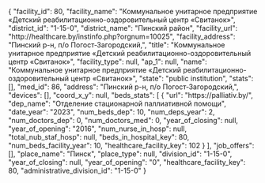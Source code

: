{
    "facility_id": 80,
    "facility_name": "Коммунальное унитарное предприятие «Детский реабилитационно-оздоровительный центр «Свитанок»",
    "district_id": "1-15-0",
    "district_name": "Пинский район",
    "facility_url": "http:\/\/healthcare.by\/instinfo.php?orgnum=10025",
    "facility_address": "Пинский р-н, п\/о Погост-Загородский,",
    "title": "Коммунальное унитарное предприятие «Детский реабилитационно-оздоровительный центр «Свитанок»",
    "facility_type": null,
    "ap_1": null,
    "name": "Коммунальное унитарное предприятие «Детский реабилитационно-оздоровительный центр «Свитанок»",
    "state": "public institution",
    "stats": [],
    "med_id": 86,
    "address": "Пинский р-н, п\/о Погост-Загородский,",
    "devices": [],
    "coord_x_y": null,
    "beds_stats": [
        {
            "url": "https:\/\/palliativ.by\/",
            "dep_name": "Отделение стационарной паллиативной помощи",
            "date_year": "2023",
            "num_beds_dep": 10,
            "num_deps_year": 2,
            "num_doctors_dep": 0,
            "num_doctors_med": 0,
            "year_of_closing": null,
            "year_of_opening": "2016",
            "num_nurse_in_hosp": null,
            "total_nub_staf_hosp": null,
            "beds_in_hospital_key": 80,
            "num_beds_facility_year": 10,
            "healthcare_facility_key": 102
        }
    ],
    "job_offers": [],
    "place_name": "Пинск",
    "place_type": null,
    "division_id": "1-15-0",
    "year_of_closing": null,
    "year_of_opening": "0",
    "healthcare_facility_key": 80,
    "administrative_division_id": "1-15-0"
}